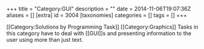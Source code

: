 +++
title = "Category:GUI"
description = ""
date = 2014-11-06T19:07:36Z
aliases = []
[extra]
id = 3004
[taxonomies]
categories = []
tags = []
+++

[[Category:Solutions by Programming Task]] [[Category:Graphics]]
Tasks in this category have to deal with [[GUI]]s and presenting information to the user using more than just text.
